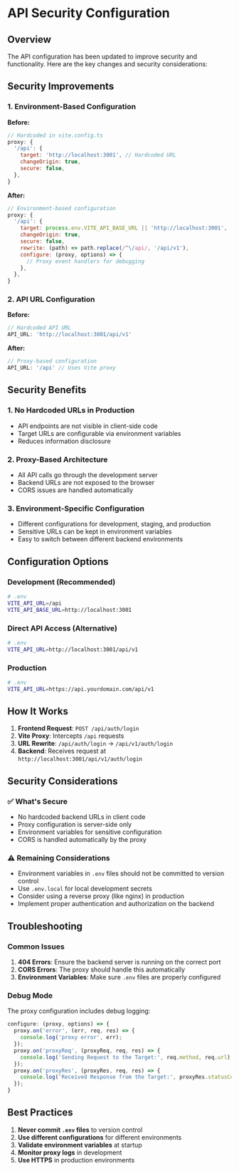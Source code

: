 # API Security Configuration

## Overview

The API configuration has been updated to improve security and functionality. Here are the key changes and security considerations:

## Security Improvements

### 1. Environment-Based Configuration

**Before:**
```javascript
// Hardcoded in vite.config.ts
proxy: {
  '/api': {
    target: 'http://localhost:3001', // Hardcoded URL
    changeOrigin: true,
    secure: false,
  },
}
```

**After:**
```javascript
// Environment-based configuration
proxy: {
  '/api': {
    target: process.env.VITE_API_BASE_URL || 'http://localhost:3001',
    changeOrigin: true,
    secure: false,
    rewrite: (path) => path.replace(/^\/api/, '/api/v1'),
    configure: (proxy, options) => {
      // Proxy event handlers for debugging
    },
  },
}
```

### 2. API URL Configuration

**Before:**
```javascript
// Hardcoded API URL
API_URL: 'http://localhost:3001/api/v1'
```

**After:**
```javascript
// Proxy-based configuration
API_URL: '/api' // Uses Vite proxy
```

## Security Benefits

### 1. **No Hardcoded URLs in Production**
- API endpoints are not visible in client-side code
- Target URLs are configurable via environment variables
- Reduces information disclosure

### 2. **Proxy-Based Architecture**
- All API calls go through the development server
- Backend URLs are not exposed to the browser
- CORS issues are handled automatically

### 3. **Environment-Specific Configuration**
- Different configurations for development, staging, and production
- Sensitive URLs can be kept in environment variables
- Easy to switch between different backend environments

## Configuration Options

### Development (Recommended)
```bash
# .env
VITE_API_URL=/api
VITE_API_BASE_URL=http://localhost:3001
```

### Direct API Access (Alternative)
```bash
# .env
VITE_API_URL=http://localhost:3001/api/v1
```

### Production
```bash
# .env
VITE_API_URL=https://api.yourdomain.com/api/v1
```

## How It Works

1. **Frontend Request**: `POST /api/auth/login`
2. **Vite Proxy**: Intercepts `/api` requests
3. **URL Rewrite**: `/api/auth/login` → `/api/v1/auth/login`
4. **Backend**: Receives request at `http://localhost:3001/api/v1/auth/login`

## Security Considerations

### ✅ **What's Secure**
- No hardcoded backend URLs in client code
- Proxy configuration is server-side only
- Environment variables for sensitive configuration
- CORS is handled automatically by the proxy

### ⚠️ **Remaining Considerations**
- Environment variables in `.env` files should not be committed to version control
- Use `.env.local` for local development secrets
- Consider using a reverse proxy (like nginx) in production
- Implement proper authentication and authorization on the backend

## Troubleshooting

### Common Issues

1. **404 Errors**: Ensure the backend server is running on the correct port
2. **CORS Errors**: The proxy should handle this automatically
3. **Environment Variables**: Make sure `.env` files are properly configured

### Debug Mode

The proxy configuration includes debug logging:
```javascript
configure: (proxy, options) => {
  proxy.on('error', (err, req, res) => {
    console.log('proxy error', err);
  });
  proxy.on('proxyReq', (proxyReq, req, res) => {
    console.log('Sending Request to the Target:', req.method, req.url);
  });
  proxy.on('proxyRes', (proxyRes, req, res) => {
    console.log('Received Response from the Target:', proxyRes.statusCode, req.url);
  });
}
```

## Best Practices

1. **Never commit `.env` files** to version control
2. **Use different configurations** for different environments
3. **Validate environment variables** at startup
4. **Monitor proxy logs** in development
5. **Use HTTPS** in production environments 